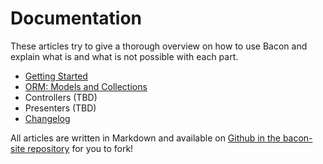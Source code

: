 # Documentation

These articles try to give a thorough overview on how to use Bacon and explain what is and what is not possible with each part.

* [Getting Started](/articles/getting-started)
* [ORM: Models and Collections](/articles/orm)
* Controllers (TBD)
* Presenters (TBD)
* [Changelog](/articles/changelog)

All articles are written in Markdown and available on [Github in the bacon-site repository](https://github.com/Brainsware/bacon-site/tree/master/Views/Articles) for you to fork!
